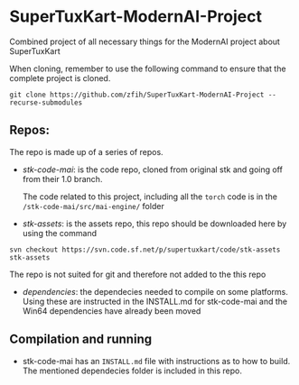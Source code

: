 # SuperTuxKart-ModernAI-Project
Combined project of all necessary things for the ModernAI project about SuperTuxKart

When cloning, remember to use the following command to ensure that the complete
project is cloned.

```git clone https://github.com/zfih/SuperTuxKart-ModernAI-Project --recurse-submodules```


## Repos:
The repo is made up of a series of repos.
- *stk-code-mai*: is the code repo, cloned from original stk and going off from
their 1.0 branch.

	The code related to this project, including all the `torch` code is in the `/stk-code-mai/src/mai-engine/` folder
- *stk-assets*: is the assets repo, this repo should be downloaded here by using
the command

```svn checkout https://svn.code.sf.net/p/supertuxkart/code/stk-assets stk-assets```

The repo is not suited for git and therefore not added to the this repo
- *dependencies*: the dependecies needed to compile on some platforms. Using
these are instructed in the INSTALL.md for stk-code-mai and the Win64
dependencies have already been moved

## Compilation and running
* stk-code-mai has an `INSTALL.md` file with instructions as to how to build.
The mentioned dependecies folder is included in this repo.